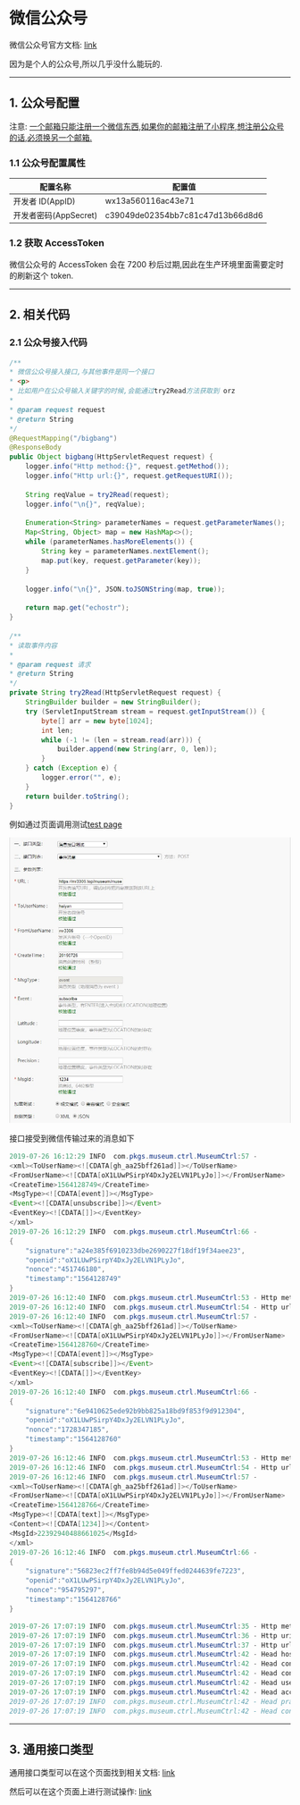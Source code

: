 # 微信公众号

微信公众号官方文档: [link](https://mp.weixin.qq.com/wiki?t=resource/res_main&id=mp1421140183)

因为是个人的公众号,所以几乎没什么能玩的.

---

## 1. 公众号配置

注意: <u>一个邮箱只能注册一个微信东西,如果你的邮箱注册了小程序,想注册公众号的话,必须换另一个邮箱.</u>

### 1.1 公众号配置属性

| 配置名称              | 配置值                           |
| --------------------- | -------------------------------- |
| 开发者 ID(AppID)      | wx13a560116ac43e71               |
| 开发者密码(AppSecret) | c39049de02354bb7c81c47d13b66d8d6 |

### 1.2 获取 AccessToken

微信公众号的 AccessToken 会在 7200 秒后过期,因此在生产环境里面需要定时的刷新这个 token.

---

## 2. 相关代码

### 2.1 公众号接入代码

```java
/**
* 微信公众号接入接口,与其他事件是同一个接口
* <p>
* 比如用户在公众号输入关键字的时候,会能通过try2Read方法获取到 orz
*
* @param request request
* @return String
*/
@RequestMapping("/bigbang")
@ResponseBody
public Object bigbang(HttpServletRequest request) {
    logger.info("Http method:{}", request.getMethod());
    logger.info("Http url:{}", request.getRequestURI());

    String reqValue = try2Read(request);
    logger.info("\n{}", reqValue);

    Enumeration<String> parameterNames = request.getParameterNames();
    Map<String, Object> map = new HashMap<>();
    while (parameterNames.hasMoreElements()) {
        String key = parameterNames.nextElement();
        map.put(key, request.getParameter(key));
    }

    logger.info("\n{}", JSON.toJSONString(map, true));

    return map.get("echostr");
}

/**
* 读取事件内容
*
* @param request 请求
* @return String
*/
private String try2Read(HttpServletRequest request) {
    StringBuilder builder = new StringBuilder();
    try (ServletInputStream stream = request.getInputStream()) {
        byte[] arr = new byte[1024];
        int len;
        while (-1 != (len = stream.read(arr))) {
            builder.append(new String(arr, 0, len));
        }
    } catch (Exception e) {
        logger.error("", e);
    }
    return builder.toString();
}
```

例如通过页面调用测试[test page](https://mp.weixin.qq.com/debug/cgi-bin/apiinfo?t=index&type=%E8%87%AA%E5%AE%9A%E4%B9%89%E8%8F%9C%E5%8D%95&form=%E8%87%AA%E5%AE%9A%E4%B9%89%E8%8F%9C%E5%8D%95%E5%88%9B%E5%BB%BA%E6%8E%A5%E5%8F%A3%20/menu/creat)

![](imgs/event.jpg)

接口接受到微信传输过来的消息如下

```java
2019-07-26 16:12:29 INFO  com.pkgs.museum.ctrl.MuseumCtrl:57 - 
<xml><ToUserName><![CDATA[gh_aa25bff261ad]]></ToUserName>
<FromUserName><![CDATA[oX1LUwPSirpY4DxJy2ELVN1PLyJo]]></FromUserName>
<CreateTime>1564128749</CreateTime>
<MsgType><![CDATA[event]]></MsgType>
<Event><![CDATA[unsubscribe]]></Event>
<EventKey><![CDATA[]]></EventKey>
</xml>
2019-07-26 16:12:29 INFO  com.pkgs.museum.ctrl.MuseumCtrl:66 - 
{
	"signature":"a24e385f6910233dbe2690227f18df19f34aee23",
	"openid":"oX1LUwPSirpY4DxJy2ELVN1PLyJo",
	"nonce":"451746180",
	"timestamp":"1564128749"
}
2019-07-26 16:12:40 INFO  com.pkgs.museum.ctrl.MuseumCtrl:53 - Http method:POST
2019-07-26 16:12:40 INFO  com.pkgs.museum.ctrl.MuseumCtrl:54 - Http url:/museum/bigbang
2019-07-26 16:12:40 INFO  com.pkgs.museum.ctrl.MuseumCtrl:57 - 
<xml><ToUserName><![CDATA[gh_aa25bff261ad]]></ToUserName>
<FromUserName><![CDATA[oX1LUwPSirpY4DxJy2ELVN1PLyJo]]></FromUserName>
<CreateTime>1564128760</CreateTime>
<MsgType><![CDATA[event]]></MsgType>
<Event><![CDATA[subscribe]]></Event>
<EventKey><![CDATA[]]></EventKey>
</xml>
2019-07-26 16:12:40 INFO  com.pkgs.museum.ctrl.MuseumCtrl:66 - 
{
	"signature":"6e9410625ede92b9bb825a18bd9f853f9d912304",
	"openid":"oX1LUwPSirpY4DxJy2ELVN1PLyJo",
	"nonce":"1728347185",
	"timestamp":"1564128760"
}
2019-07-26 16:12:46 INFO  com.pkgs.museum.ctrl.MuseumCtrl:53 - Http method:POST
2019-07-26 16:12:46 INFO  com.pkgs.museum.ctrl.MuseumCtrl:54 - Http url:/museum/bigbang
2019-07-26 16:12:46 INFO  com.pkgs.museum.ctrl.MuseumCtrl:57 - 
<xml><ToUserName><![CDATA[gh_aa25bff261ad]]></ToUserName>
<FromUserName><![CDATA[oX1LUwPSirpY4DxJy2ELVN1PLyJo]]></FromUserName>
<CreateTime>1564128766</CreateTime>
<MsgType><![CDATA[text]]></MsgType>
<Content><![CDATA[1234]]></Content>
<MsgId>22392940488661025</MsgId>
</xml>
2019-07-26 16:12:46 INFO  com.pkgs.museum.ctrl.MuseumCtrl:66 - 
{
	"signature":"56823ec2ff7fe8b94d5e049ffed0244639fe7223",
	"openid":"oX1LUwPSirpY4DxJy2ELVN1PLyJo",
	"nonce":"954795297",
	"timestamp":"1564128766"
}
```

```java
2019-07-26 17:07:19 INFO  com.pkgs.museum.ctrl.MuseumCtrl:35 - Http method:POST
2019-07-26 17:07:19 INFO  com.pkgs.museum.ctrl.MuseumCtrl:36 - Http uri:/museum/bigbang
2019-07-26 17:07:19 INFO  com.pkgs.museum.ctrl.MuseumCtrl:37 - Http url:http://127.0.0.1:7070/museum/bigbang
2019-07-26 17:07:19 INFO  com.pkgs.museum.ctrl.MuseumCtrl:42 - Head host:127.0.0.1:7070
2019-07-26 17:07:19 INFO  com.pkgs.museum.ctrl.MuseumCtrl:42 - Head connection:close
2019-07-26 17:07:19 INFO  com.pkgs.museum.ctrl.MuseumCtrl:42 - Head content-length:278
2019-07-26 17:07:19 INFO  com.pkgs.museum.ctrl.MuseumCtrl:42 - Head user-agent:Mozilla/4.0
2019-07-26 17:07:19 INFO  com.pkgs.museum.ctrl.MuseumCtrl:42 - Head accept:*/*
2019-07-26 17:07:19 INFO  com.pkgs.museum.ctrl.MuseumCtrl:42 - Head pragma:no-cache
2019-07-26 17:07:19 INFO  com.pkgs.museum.ctrl.MuseumCtrl:42 - Head content-type:text/xml
```

---

## 3. 通用接口类型

通用接口类型可以在这个页面找到相关文档: [link](https://mp.weixin.qq.com/wiki?t=resource/res_main&id=mp1421140454)

然后可以在这个页面上进行测试操作: [link](https://mp.weixin.qq.com/wiki?t=resource/res_main&id=mp1421140454)
